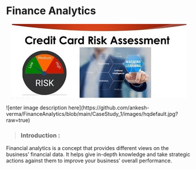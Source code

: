 # Finance Analytics
<p align="center">
  <img src="https://github.com/ankesh-verma/FinanceAnalytics/blob/main/CaseStudy_1/images/hqdefault.jpg?raw=true" alt="Sublime's custom image"/>
</p>
![enter image description here](https://github.com/ankesh-verma/FinanceAnalytics/blob/main/CaseStudy_1/images/hqdefault.jpg?raw=true)

> ### **Introduction** : <br>
   Financial analytics is a concept that provides different views on the business’ financial data. It helps give in-depth knowledge and take strategic actions against them to improve your business’ overall performance.
